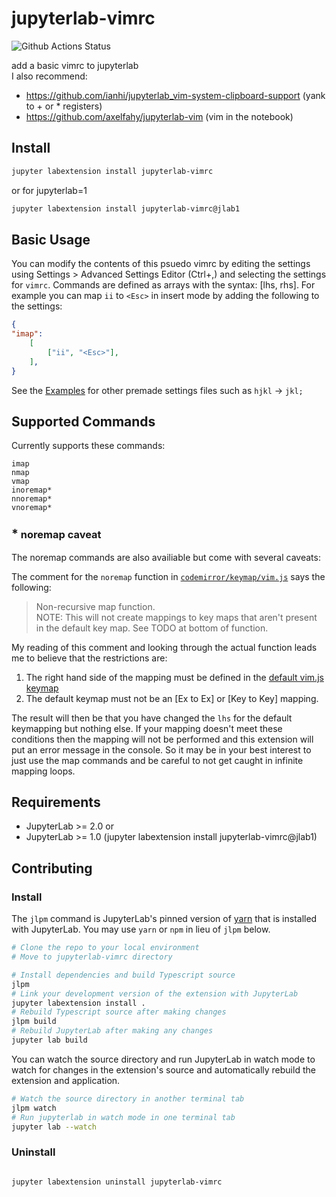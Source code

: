 # jupyterlab-vimrc

![Github Actions Status](https://github.com/ianhi/jupyterlab-vimrc/workflows/Build/badge.svg)

add a basic vimrc to jupyterlab  
I also recommend:
- https://github.com/ianhi/jupyterlab_vim-system-clipboard-support (yank to + or * registers)
- https://github.com/axelfahy/jupyterlab-vim (vim in the notebook)

## Install

```bash
jupyter labextension install jupyterlab-vimrc
```

or for jupyterlab=1
```bash
jupyter labextension install jupyterlab-vimrc@jlab1
```


## Basic Usage

You can modify the contents of this psuedo vimrc by editing the settings using Settings > Advanced Settings Editor (Ctrl+,) and selecting the settings for `vimrc`. Commands are defined as arrays with the syntax:
[lhs, rhs]. For example you can map `ii` to `<Esc>` in insert mode by adding the following to the settings:
```json
{
"imap": 
    [
        ["ii", "<Esc>"],
    ],
}
```
See the [Examples](EXAMPLES.md) for other premade settings files such as `hjkl` -> `jkl;`

## Supported Commands
Currently supports these commands:
```
imap
nmap
vmap
inoremap*
nnoremap*
vnoremap*
```
### <span style="font-size:larger;"><b>*</b></span> noremap caveat
The noremap commands are also availiable but come with several caveats:

The comment for the `noremap` function in [`codemirror/keymap/vim.js`](https://github.com/codemirror/CodeMirror/blob/b2d26b4ccb1d0994ae84d18ad8b84018de176da9/keymap/vim.js#L764-L766) says the following:
> Non-recursive map function.  
> NOTE: This will not create mappings to key maps that aren't present in the default key map. See TODO at bottom of function.

My reading of this comment and looking through the actual function leads me to believe that the restrictions are:
1. The right hand side of the mapping must be defined in the [default vim.js keymap](https://github.com/codemirror/CodeMirror/blob/91cb2943208f7fa34ba125ea2ef30582ea601f32/keymap/vim.js#L47)
2. The default keymap must not be an [Ex to Ex] or [Key to Key]  mapping.

The result will then be that you have changed the `lhs` for the default keymapping but nothing else. If your mapping doesn't meet these conditions then the mapping will not be performed and this extension will put an error message in the console. So it may be in your best interest to just use the map commands and be careful to not get caught in infinite mapping loops.

## Requirements

* JupyterLab >= 2.0
or
* JupyterLab >= 1.0 (jupyter labextension install jupyterlab-vimrc@jlab1)



## Contributing

### Install

The `jlpm` command is JupyterLab's pinned version of
[yarn](https://yarnpkg.com/) that is installed with JupyterLab. You may use
`yarn` or `npm` in lieu of `jlpm` below.

```bash
# Clone the repo to your local environment
# Move to jupyterlab-vimrc directory

# Install dependencies and build Typescript source
jlpm
# Link your development version of the extension with JupyterLab
jupyter labextension install .
# Rebuild Typescript source after making changes
jlpm build
# Rebuild JupyterLab after making any changes
jupyter lab build
```

You can watch the source directory and run JupyterLab in watch mode to watch for changes in the extension's source and automatically rebuild the extension and application.

```bash
# Watch the source directory in another terminal tab
jlpm watch
# Run jupyterlab in watch mode in one terminal tab
jupyter lab --watch
```

### Uninstall

```bash

jupyter labextension uninstall jupyterlab-vimrc
```
